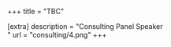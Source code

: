 +++
title = "TBC"


[extra] 
description = "Consulting Panel Speaker <br/>"
url = "consulting/4.png"
+++
